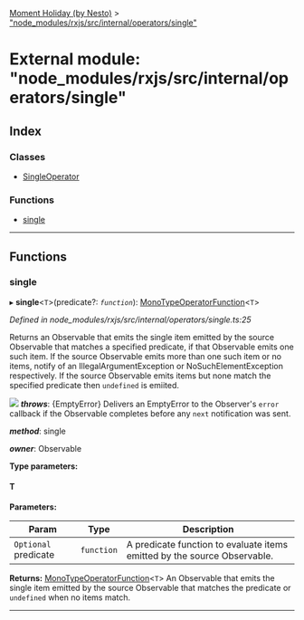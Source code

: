 [Moment Holiday (by Nesto)](../README.md) > ["node_modules/rxjs/src/internal/operators/single"](../modules/_node_modules_rxjs_src_internal_operators_single_.md)

# External module: "node_modules/rxjs/src/internal/operators/single"

## Index

### Classes

* [SingleOperator](../classes/_node_modules_rxjs_src_internal_operators_single_.singleoperator.md)

### Functions

* [single](_node_modules_rxjs_src_internal_operators_single_.md#single)

---

## Functions

<a id="single"></a>

###  single

▸ **single**<`T`>(predicate?: *`function`*): [MonoTypeOperatorFunction](../interfaces/_node_modules_rxjs_src_internal_types_.monotypeoperatorfunction.md)<`T`>

*Defined in node_modules/rxjs/src/internal/operators/single.ts:25*

Returns an Observable that emits the single item emitted by the source Observable that matches a specified predicate, if that Observable emits one such item. If the source Observable emits more than one such item or no items, notify of an IllegalArgumentException or NoSuchElementException respectively. If the source Observable emits items but none match the specified predicate then `undefined` is emiited.

![](single.png)
*__throws__*: {EmptyError} Delivers an EmptyError to the Observer's `error` callback if the Observable completes before any `next` notification was sent.

*__method__*: single

*__owner__*: Observable

**Type parameters:**

#### T 
**Parameters:**

| Param | Type | Description |
| ------ | ------ | ------ |
| `Optional` predicate | `function` |  A predicate function to evaluate items emitted by the source Observable. |

**Returns:** [MonoTypeOperatorFunction](../interfaces/_node_modules_rxjs_src_internal_types_.monotypeoperatorfunction.md)<`T`>
An Observable that emits the single item emitted by the source Observable that matches
the predicate or `undefined` when no items match.

___

